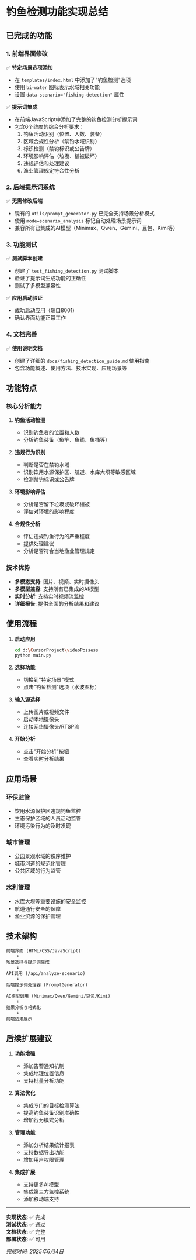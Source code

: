 # 钓鱼检测功能实现总结

## 已完成的功能

### 1. 前端界面修改
✅ **特定场景选项添加**
- 在 `templates/index.html` 中添加了"钓鱼检测"选项
- 使用 `bi-water` 图标表示水域相关功能
- 设置 `data-scenario="fishing-detection"` 属性

✅ **提示词集成**
- 在前端JavaScript中添加了完整的钓鱼检测分析提示词
- 包含6个维度的综合分析要求：
  1. 钓鱼活动识别（位置、人数、装备）
  2. 区域合规性分析（禁钓水域识别）
  3. 标识检测（禁钓标识或公告牌）
  4. 环境影响评估（垃圾、植被破坏）
  5. 违规评估和处理建议
  6. 渔业管理规定符合性分析

### 2. 后端提示词系统
✅ **无需修改后端**
- 现有的 `utils/prompt_generator.py` 已完全支持场景分析模式
- 使用 `mode=scenario_analysis` 标记自动处理场景提示词
- 兼容所有已集成的AI模型（Minimax、Qwen、Gemini、豆包、Kimi等）

### 3. 功能测试
✅ **测试脚本创建**
- 创建了 `test_fishing_detection.py` 测试脚本
- 验证了提示词生成功能的正确性
- 测试了多模型兼容性

✅ **应用启动验证**
- 成功启动应用（端口8001）
- 确认界面功能正常工作

### 4. 文档完善
✅ **使用说明文档**
- 创建了详细的 `docs/fishing_detection_guide.md` 使用指南
- 包含功能概述、使用方法、技术实现、应用场景等

## 功能特点

### 核心分析能力
1. **钓鱼活动检测**
   - 识别钓鱼者的位置和人数
   - 分析钓鱼装备（鱼竿、鱼线、鱼桶等）

2. **违规行为识别**
   - 判断是否在禁钓水域
   - 识别饮用水源保护区、航道、水库大坝等敏感区域
   - 检测禁钓标识或公告牌

3. **环境影响评估**
   - 分析是否留下垃圾或破坏植被
   - 评估对环境的影响程度

4. **合规性分析**
   - 评估违规钓鱼行为的严重程度
   - 提供处理建议
   - 分析是否符合当地渔业管理规定

### 技术优势
- **多模态支持**: 图片、视频、实时摄像头
- **多模型兼容**: 支持所有已集成的AI模型
- **实时分析**: 支持实时视频流监控
- **详细报告**: 提供全面的分析结果和建议

## 使用流程

1. **启动应用**
   ```bash
   cd d:\CursorProject\videoPossess
   python main.py
   ```

2. **选择功能**
   - 切换到"特定场景"模式
   - 点击"钓鱼检测"选项（水波图标）

3. **输入源选择**
   - 上传图片或视频文件
   - 启动本地摄像头
   - 连接网络摄像头/RTSP流

4. **开始分析**
   - 点击"开始分析"按钮
   - 查看实时分析结果

## 应用场景

### 环保监管
- 饮用水源保护区违规钓鱼监控
- 生态保护区域的人员活动监管
- 环境污染行为的及时发现

### 城市管理
- 公园景观水域的秩序维护
- 城市河道的规范化管理
- 公共区域的行为监管

### 水利管理
- 水库大坝等重要设施的安全监控
- 航道通行安全的保障
- 渔业资源的保护管理

## 技术架构

```
前端界面 (HTML/CSS/JavaScript)
    ↓
场景选择与提示词生成
    ↓
API调用 (/api/analyze-scenario)
    ↓
后端提示词处理器 (PromptGenerator)
    ↓
AI模型调用 (Minimax/Qwen/Gemini/豆包/Kimi)
    ↓
结果分析与格式化
    ↓
前端结果展示
```

## 后续扩展建议

1. **功能增强**
   - 添加告警通知机制
   - 集成地理位置信息
   - 支持批量分析功能

2. **算法优化**
   - 集成专门的目标检测算法
   - 提高钓鱼装备识别准确性
   - 增加行为模式分析

3. **管理功能**
   - 添加分析结果统计报表
   - 支持数据导出功能
   - 增加用户权限管理

4. **集成扩展**
   - 支持更多AI模型
   - 集成第三方监控系统
   - 添加移动端支持

---

**实现状态**: ✅ 完成  
**测试状态**: ✅ 通过  
**文档状态**: ✅ 完整  
**部署状态**: ✅ 可用  

*完成时间: 2025年6月4日*
